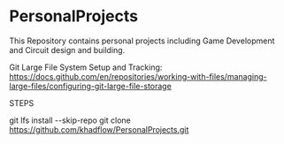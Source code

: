 # PersonalProjects
This Repository contains personal projects including Game Development and Circuit design and building.



Git Large File System Setup and Tracking: https://docs.github.com/en/repositories/working-with-files/managing-large-files/configuring-git-large-file-storage


STEPS

 git lfs install --skip-repo
 git clone https://github.com/khadflow/PersonalProjects.git